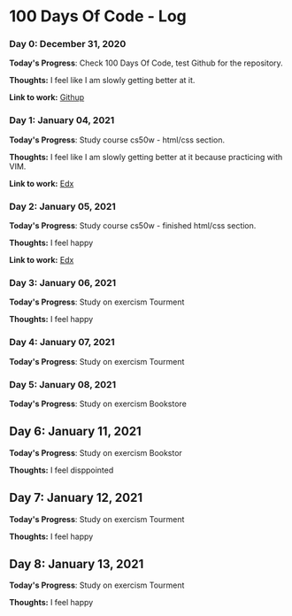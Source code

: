 # 100 Days Of Code - Log

### Day 0: December 31, 2020

**Today's Progress**: Check 100 Days Of Code, test Github for the repository.

**Thoughts:** I feel like I am slowly getting better at it.

**Link to work:** [Githup](https://github.com/quanvt/100-days-of-code)

### Day 1: January 04, 2021

**Today's Progress**: Study course cs50w - html/css section. 

**Thoughts:** I feel like I am slowly getting better at it because practicing with VIM.

**Link to work:** [Edx](https://learning.edx.org/course/course-v1:HarvardX+CS50W+Web/block-v1:HarvardX+CS50W+Web+type@sequential+block@2adc64be866f4d8e99eaf5910ba40f7)

### Day 2: January 05, 2021

**Today's Progress**: Study course cs50w - finished html/css section. 

**Thoughts:** I feel happy 

**Link to work:** [Edx](https://learning.edx.org/course/course-v1:HarvardX+CS50W+Web/block-v1:HarvardX+CS50W+Web+type@sequential+block@2adc64be866f4d8e99eaf5910ba40f7)

### Day 3: January 06, 2021

**Today's Progress**: Study on exercism Tourment 

**Thoughts:** I feel happy 

### Day 4: January 07, 2021
**Today's Progress**: Study on exercism Tourment 

### Day 5: January 08, 2021
**Today's Progress**: Study on exercism Bookstore

## Day 6: January 11, 2021
**Today's Progress**: Study on exercism Bookstor

**Thoughts:** I feel disppointed
 
## Day 7: January 12, 2021
**Today's Progress**: Study on exercism Tourment 

**Thoughts:** I feel happy 

## Day 8: January 13, 2021
**Today's Progress**: Study on exercism Tourment 

**Thoughts:** I feel happy 


